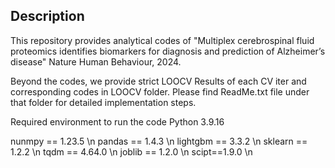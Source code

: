 

## Description   
This repository provides analytical codes of "Multiplex cerebrospinal fluid proteomics identifies biomarkers for diagnosis and prediction of Alzheimer’s disease" Nature Human Behaviour, 2024.

Beyond the codes, we provide strict LOOCV Results of each CV iter and corresponding codes in LOOCV folder. Please find ReadMe.txt file under that folder for detailed implementation steps.

Required environment to run the code
Python 3.9.16

nunmpy == 1.23.5 \\n
pandas == 1.4.3 \n
lightgbm == 3.3.2 \n
sklearn == 1.2.2 \n
tqdm == 4.64.0 \n
joblib == 1.2.0 \n
scipt==1.9.0 \n
